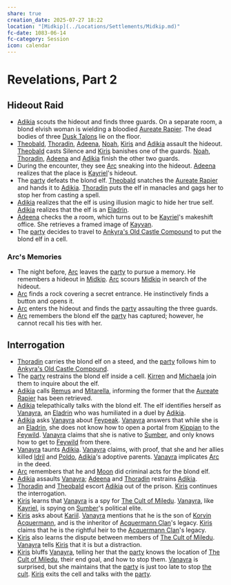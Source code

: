 ```yaml
---
share: true
creation_date: 2025-07-27 18:22
location: "[Midkip](../Locations/Settlements/Midkip.md)"
fc-date: 1083-06-14
fc-category: Session
icon: calendar
---
```

# Revelations, Part 2
## Hideout Raid
- [Adikia](../PCs/Adikia%20Unalome.md) scouts the hideout and finds three guards. On a separate room, a blond elvish woman is wielding a bloodied [Aureate Rapier](../Items/Mythic%20Items/Aureate%20Rapier.md). The dead bodies of three [Dusk Talons](../Factions/Dusk%20Talons.md) lie on the floor.
- [Theobald](../PCs/Theobald%20Clayhollow.md), [Thoradin](../PCs/Thoradin%20Goodman.md), [Adeena](../PCs/Adeena%20Oberon.md), [Noah](../PCs/Noah%20Skie.md), [Kiris](../PCs/Kiris%20Acquermann.md) and [Adikia](../PCs/Adikia%20Unalome.md) assault the hideout. [Theobald](../PCs/Theobald%20Clayhollow.md) casts Silence and [Kiris](../PCs/Kiris%20Acquermann.md) banishes one of the guards. [Noah](../PCs/Noah%20Skie.md), [Thoradin](../PCs/Thoradin%20Goodman.md), [Adeena](../PCs/Adeena%20Oberon.md) and [Adikia](../PCs/Adikia%20Unalome.md) finish the other two guards.
- During the encounter, they see [Arc](../PCs/Arc.md) sneaking into the hideout. [Adeena](../PCs/Adeena%20Oberon.md) realizes that the place is [Kayriel](../NPCs/Kayriel%20Acquermann.md)'s hideout.
- The [party](../Factions/Seven%20Up....md) defeats the blond elf. [Theobald](../PCs/Theobald%20Clayhollow.md) snatches the [Aureate Rapier](../Items/Mythic%20Items/Aureate%20Rapier.md) and hands it to [Adikia](../PCs/Adikia%20Unalome.md). [Thoradin](../PCs/Thoradin%20Goodman.md) puts the elf in manacles and gags her to stop her from casting a spell.
- [Adikia](../PCs/Adikia%20Unalome.md) realizes that the elf is using illusion magic to hide her true self. [Adikia](../PCs/Adikia%20Unalome.md) realizes that the elf is an [Eladrin](../Factions/The%20Eladrin.md).
- [Adeena](../PCs/Adeena%20Oberon.md) checks the a room, which turns out to be [Kayriel](../NPCs/Kayriel%20Acquermann.md)'s makeshift office. She retrieves a framed image of [Kayvan](../NPCs/Kayvan%20Acquermann.md).
- The [party](../Factions/Seven%20Up....md) decides to travel to [Ankyra's Old Castle Compound](../Locations/Buildings/Ankyra's%20Old%20Castle%20Compound.md) to put the blond elf in a cell.
### Arc's Memories
- The night before, [Arc](../PCs/Arc.md) leaves the [party](../Factions/Seven%20Up....md) to pursue a memory. He remembers a hideout in [Midkip](../Locations/Settlements/Midkip.md). [Arc](../PCs/Arc.md) scours [Midkip](../Locations/Settlements/Midkip.md) in search of the hideout.
- [Arc](../PCs/Arc.md) finds a rock covering a secret entrance. He instinctively finds a button and opens it.
- [Arc](../PCs/Arc.md) enters the hideout and finds the [party](../Factions/Seven%20Up....md) assaulting the three guards.
- [Arc](../PCs/Arc.md) remembers the blond elf the [party](../Factions/Seven%20Up....md) has captured; however, he cannot recall his ties with her.
## Interrogation
- [Thoradin](../PCs/Thoradin%20Goodman.md) carries the blond elf on a steed, and the [party](../Factions/Seven%20Up....md) follows him to [Ankyra's Old Castle Compound](../Locations/Buildings/Ankyra's%20Old%20Castle%20Compound.md). 
- The [party](../Factions/Seven%20Up....md) restrains the blond elf inside a cell. [Kirren](../NPCs/Kirren%20Acquermann.md) and [Michaela](../NPCs/Michaela%20Randall.md) join them to inquire about the elf.
- [Adikia](../PCs/Adikia%20Unalome.md) calls [Remus](../NPCs/Remus%20Kyp.md) and [Mitarella](../NPCs/Mitarella%20Randall.md), informing the former that the [Aureate Rapier](../Items/Mythic%20Items/Aureate%20Rapier.md) has been retrieved.
- [Adikia](../PCs/Adikia%20Unalome.md) telepathically talks with the blond elf. The elf identifies herself as [Vanayra](../../Vanayra%20Metorne.md), an [Eladrin](../Factions/The%20Eladrin.md) who was humiliated in a duel by [Adikia](../PCs/Adikia%20Unalome.md).
- [Adikia](../PCs/Adikia%20Unalome.md) asks [Vanayra](../../Vanayra%20Metorne.md) about [Feypeak](../Locations/Areas/Feypeak.md). [Vanayra](../../Vanayra%20Metorne.md) answers that while she is an [Eladrin](../Factions/The%20Eladrin.md), she does not know how to open a portal from [Kippian](../Locations/Continents/Kippian.md) to the [Feywild](../Locations/Planes/Feywild.md). [Vanayra](../../Vanayra%20Metorne.md) claims that she is native to [Sumber](../Locations/Continents/Sumber.md), and only knows how to get to [Feywild](../Locations/Planes/Feywild.md) from there.
- [Vanayra](../../Vanayra%20Metorne.md) taunts [Adikia](../PCs/Adikia%20Unalome.md). [Vanayra](../../Vanayra%20Metorne.md) claims, with proof, that she and her allies killed [Idril](../../Idril%20Bluedrin.md) and [Poldo](../../Poldo%20Bluedrin.md), [Adikia](../PCs/Adikia%20Unalome.md)'s adoptive parents. [Vanayra](../../Vanayra%20Metorne.md) implicates [Arc](../PCs/Arc.md) in the deed.
- [Arc](../PCs/Arc.md) remembers that he and [Moon](../NPCs/Moon.md) did criminal acts for the blond elf.
- [Adikia](../PCs/Adikia%20Unalome.md) assaults [Vanayra](../../Vanayra%20Metorne.md); [Adeena](../PCs/Adeena%20Oberon.md) and [Thoradin](../PCs/Thoradin%20Goodman.md) restrains [Adikia](../PCs/Adikia%20Unalome.md).
- [Thoradin](../PCs/Thoradin%20Goodman.md) and [Theobald](../PCs/Theobald%20Clayhollow.md) escort [Adikia](../PCs/Adikia%20Unalome.md) out of the prison. [Kiris](../PCs/Kiris%20Acquermann.md) continues the interrogation.
- [Kiris](../PCs/Kiris%20Acquermann.md) learns that [Vanayra](../../Vanayra%20Metorne.md) is a spy for [The Cult of Miledu](../../The%20Cult%20of%20Miledu.md). [Vanayra](../../Vanayra%20Metorne.md), like [Kayriel](../NPCs/Kayriel%20Acquermann.md), is spying on [Sumber](../Locations/Continents/Sumber.md)'s political elite.
- [Kiris](../PCs/Kiris%20Acquermann.md) asks about [Kariil](../../Kariil%20Acquermann.md). [Vanayra](../../Vanayra%20Metorne.md) mentions that he is the son of [Korvin Acquermann](../../Korvin%20Acquermann.md), and is the inheritor of [Acquermann Clan](../../Acquermann%20Clan.md)'s legacy. [Kiris](../PCs/Kiris%20Acquermann.md) claims that he is the rightful heir to the [Acquermann Clan](../../Acquermann%20Clan.md)'s legacy.
- [Kiris](../PCs/Kiris%20Acquermann.md) also learns the dispute between members of [The Cult of Miledu](../../The%20Cult%20of%20Miledu.md). [Vanayra](../../Vanayra%20Metorne.md) tells [Kiris](../PCs/Kiris%20Acquermann.md) that it is but a distraction.
- [Kiris](../PCs/Kiris%20Acquermann.md) bluffs [Vanayra](../../Vanayra%20Metorne.md), telling her that the [party](../Factions/Seven%20Up....md) knows the location of [The Cult of Miledu](../../The%20Cult%20of%20Miledu.md), their end goal, and how to stop them. [Vanayra](../../Vanayra%20Metorne.md) is surprised, but she maintains that the [party](../Factions/Seven%20Up....md) is just too late to stop [the cult](../../The%20Cult%20of%20Miledu.md). [Kiris](../PCs/Kiris%20Acquermann.md) exits the cell and talks with the [party](../Factions/Seven%20Up....md).